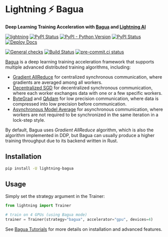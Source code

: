 # Lightning ⚡ Bagua

**Deep Learning Training Acceleration with [Bagua](https://tutorials.baguasys.com/) and [Lightning AI](https://lightning.ai)**

[![lightning](https://img.shields.io/badge/-Lightning_2.0+-792ee5?logo=pytorchlightning&logoColor=white)](https://lightning.ai/)
[![PyPI Status](https://badge.fury.io/py/lightning-bagua.svg)](https://badge.fury.io/py/lightning-bagua)
[![PyPI - Python Version](https://img.shields.io/pypi/pyversions/lightning-bagua)](https://pypi.org/project/lightning-bagua/)
[![PyPI Status](https://pepy.tech/badge/lightning-bagua)](https://pepy.tech/project/lightning-bagua)
[![Deploy Docs](https://github.com/Lightning-Universe/lightning-Bagua/actions/workflows/docs-deploy.yml/badge.svg?event=push)](https://lightning-universe.github.io/lightning-Bagua/)

[![General checks](https://github.com/Lightning-Universe/lightning-Bagua/actions/workflows/ci-checks.yml/badge.svg?event=push)](https://github.com/Lightning-Universe/lightning-Bagua/actions/workflows/ci-checks.yml)
[![Build Status](https://dev.azure.com/Lightning-AI/compatibility/_apis/build/status%2Fstrategies%2FLightning-Universe.lightning-Bagua?branchName=main)](https://dev.azure.com/Lightning-AI/compatibility/_build/latest?definitionId=68&branchName=main)
[![pre-commit.ci status](https://results.pre-commit.ci/badge/github/Lightning-Universe/lightning-Bagua/main.svg)](https://results.pre-commit.ci/latest/github/Lightning-Universe/lightning-Bagua/main)

[Bagua](https://github.com/BaguaSys/bagua) is a deep learning training acceleration framework that supports multiple advanced distributed
training algorithms, including:

- [Gradient AllReduce](https://tutorials.baguasys.com/algorithms/gradient-allreduce) for centralized synchronous communication, where gradients are averaged among all workers.
- [Decentralized SGD](https://tutorials.baguasys.com/algorithms/decentralized) for decentralized synchronous communication, where each worker exchanges data with one or a few specific workers.
- [ByteGrad](https://tutorials.baguasys.com/algorithms/bytegrad) and [QAdam](https://tutorials.baguasys.com/algorithms/q-adam) for low precision communication, where data is compressed into low precision  before communication.
- [Asynchronous Model Average](https://tutorials.baguasys.com/algorithms/async-model-average) for asynchronous communication, where workers are not required to be  synchronized in the same iteration in a lock-step style.

By default, Bagua uses *Gradient AllReduce* algorithm, which is also the algorithm implemented in DDP, but Bagua can usually produce a higher training throughput due to its backend written in Rust.

## Installation

```bash
pip install -U lightning-bagua
```

## Usage

Simply set the strategy argument in the Trainer:

```python
from lightning import Trainer

# train on 4 GPUs (using Bagua mode)
trainer = Trainer(strategy="bagua", accelerator="gpu", devices=4)
```

See [Bagua Tutorials](https://tutorials.baguasys.com/) for more details on installation and advanced features.
